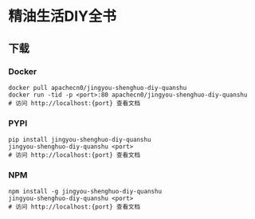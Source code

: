 # 精油生活DIY全书

## 下载

### Docker

```
docker pull apachecn0/jingyou-shenghuo-diy-quanshu
docker run -tid -p <port>:80 apachecn0/jingyou-shenghuo-diy-quanshu
# 访问 http://localhost:{port} 查看文档
```

### PYPI

```
pip install jingyou-shenghuo-diy-quanshu
jingyou-shenghuo-diy-quanshu <port>
# 访问 http://localhost:{port} 查看文档
```

### NPM

```
npm install -g jingyou-shenghuo-diy-quanshu
jingyou-shenghuo-diy-quanshu <port>
# 访问 http://localhost:{port} 查看文档
```